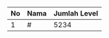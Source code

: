 | No | Nama            | Jumlah Level |
|----|-----------------|--------------|
| 1  | #    |    5234        |
